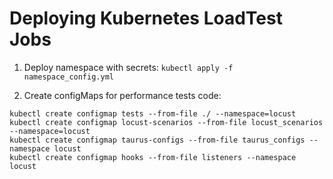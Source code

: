 
# Deploying Kubernetes LoadTest Jobs

1. Deploy namespace with secrets: `kubectl apply -f namespace_config.yml`

2. Create configMaps for performance tests code: 
```
kubectl create configmap tests --from-file ./ --namespace=locust
kubectl create configmap locust-scenarios --from-file locust_scenarios --namespace=locust
kubectl create configmap taurus-configs --from-file taurus_configs --namespace locust
kubectl create configmap hooks --from-file listeners --namespace locust
```

